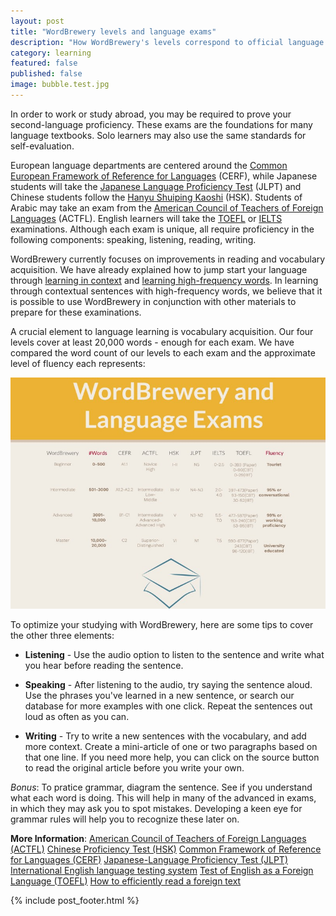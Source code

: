 ```yaml
---
layout: post
title: "WordBrewery levels and language exams"
description: "How WordBrewery's levels correspond to official language exams"
category: learning
featured: false
published: false
image: bubble.test.jpg
---
```


In order to work or study abroad, you may be required to prove your second-language proficiency. These exams are the foundations for many language textbooks. Solo learners may also use the same standards for self-evaluation. 

European language departments are centered around the [Common European Framework of Reference for Languages](http://www.coe.int/t/dg4/linguistic/cadre1_en.asp) (CERF), while Japanese students will take the [Japanese Language Proficiency Test](http://www.jlpt.jp/e/) (JLPT) and Chinese students follow the [Hanyu Shuiping Kaoshi](http://www.chinesetest.cn/gosign.do?lid=0) (HSK). Students of Arabic may take an exam from the [American Council of Teachers of Foreign Languages](https://www.actfl.org) (ACTFL). English learners will take the [TOEFL](https://www.ets.org/toefl) or [IELTS](https://www.ielts.org) examinations. Although each exam is unique, all require proficiency in the following components: speaking, listening, reading, writing.

WordBrewery currently focuses on improvements in reading and vocabulary acquisition. We have already explained how to jump start your language through [learning in context](https://wordbrewery.com/blog/learning/how-wordbrewery-teaches-vocabulary-in-context/) and [learning high-frequency words](https://wordbrewery.com/blog/learning/pareto-principle-and-language-learning/). In learning through contextual sentences with high-frequency words, we believe that it is possible to use WordBrewery in conjunction with other materials to prepare for these examinations.

A crucial element to language learning is vocabulary acquisition. Our four levels cover at least 20,000 words - enough for each exam. We have compared the word count of our levels to each exam and the approximate level of fluency each represents:

![comparison-chart](/img/comparison-chart.jpg)

To optimize your studying with WordBrewery, here are some tips to cover the other three elements:

- **Listening** - Use the audio option to listen to the sentence and write what you hear before reading the sentence.

- **Speaking** - After listening to the audio, try saying the sentence aloud. Use the phrases you've learned in a new sentence, or search our database for more examples with one click. Repeat the sentences out loud as often as you can.

- **Writing** - Try to write a new sentences with the vocabulary, and add more context. Create a mini-article of one or two paragraphs based on that one line. If you need more help, you can click on the source button to read the original article
before you write your own.

*Bonus*: To pratice grammar, diagram the sentence. See if you understand what each word is doing. This will help in many of the advanced in exams, in which they may ask you to spot mistakes. Developing a keen eye for grammar rules will help you to recognize these later on.

**More Information**:
[American Council of Teachers of Foreign Languages (ACTFL)](https://www.actfl.org/publications/guidelines-and-manuals/actfl-proficiency-guidelines-2012)
[Chinese Proficiency Test (HSK)](http://english.hanban.org/node_8002.htm)
[Common Framework of Reference for Languages (CERF)](http://www.coe.int/t/dg4/linguistic/cadre1_en.asp)
[Japanese-Language Proficiency Test (JLPT)](http://www.jlpt.jp/e/index.cgi)
[International English language testing system](https://www.ielts.org)
[Test of English as a Foreign Language (TOEFL)](https://www.ets.org/toefl)
[How to efficiently read a foreign text](https://wordbrewery.com/blog/learning/strategies-for-reading-foreign-texts/)

{% include post_footer.html %}